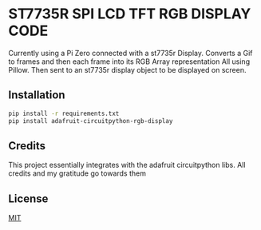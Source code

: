 # ST7735R SPI LCD TFT RGB DISPLAY CODE

Currently using a Pi Zero connected with a st7735r Display. Converts a Gif to frames and then each frame into its RGB Array representation All using Pillow. 
Then sent to an st7735r display object to be displayed on screen.

## Installation

```bash
pip install -r requirements.txt
pip install adafruit-circuitpython-rgb-display
```

## Credits
This project essentially integrates with the adafruit circuitpython libs. All credits and my gratitude go towards them

## License
[MIT](https://choosealicense.com/licenses/mit/)